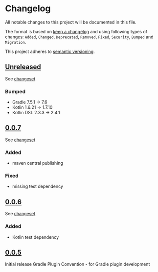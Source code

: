 # Changelog

All notable changes to this project will be documented in this file.

The format is based on [keep a changelog](http://keepachangelog.com/en/1.0.0/) and using following
types of changes: `Added`, `Changed`, `Deprecated`, `Removed`, `Fixed`, `Security`, `Bumped` and `Migration`.

This project adheres to [semantic versioning](http://semver.org/spec/v2.0.0.html).

## [Unreleased](https://github.com/bitfunk/gradle-plugins/releases/latest)

See [changeset](https://github.com/bitfunk/gradle-plugins/compare/plugin-dev-convention@v0.0.7...main)

### Bumped

- Gradle 7.5.1 -> 7.6
- Kotlin 1.6.21 -> 1.7.10
- Kotlin DSL 2.3.3 -> 2.4.1

## [0.0.7](https://github.com/bitfunk/gradle-plugins/releases/tag/plugin-dev-convention@v0.0.7)

See [changeset](https://github.com/bitfunk/gradle-plugins/compare/plugin-dev-convention@v0.0.6...plugin-dev-convention@v0.0.7)

### Added

- maven central publishing

### Fixed

- missing test dependency

## [0.0.6](https://github.com/bitfunk/gradle-plugins/releases/tag/plugin-dev-convention@v0.0.6)

See [changeset](https://github.com/bitfunk/gradle-plugins/compare/plugin-dev-convention@v0.0.5...plugin-dev-convention@v0.0.6)

### Added

- Kotlin test dependency

## [0.0.5](https://github.com/bitfunk/gradle-plugins/releases/tag/plugin-dev-convention@v0.0.5)

Initial release Gradle Plugin Convention - for Gradle plugin development
